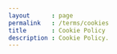```yaml
---
layout      : page
permalink   : /terms/cookies
title       : Cookie Policy
description : Cookie Policy.
---
```

